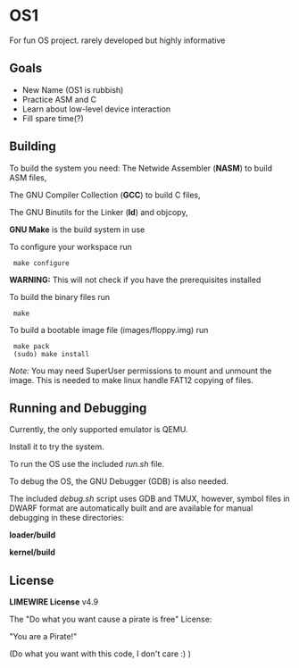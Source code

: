 # OS1
For fun OS project. rarely developed but highly informative

## Goals
 - New Name (OS1 is rubbish)
 - Practice ASM and C
 - Learn about low-level device interaction
 - Fill spare time(?)

## Building

To build the system you need:
The Netwide Assembler (__NASM__) to build ASM files,

The GNU Compiler Collection (__GCC__) to build C files,

The GNU Binutils for the Linker (__ld__) and objcopy,

__GNU Make__ is the build system in use

To configure your workspace run

````
 make configure
````

__WARNING:__ This will not check if you have the prerequisites installed

To build the binary files run

````
 make
````

To build a bootable image file (images/floppy.img) run

````
 make pack
 (sudo) make install
````

_Note:_ You may need SuperUser permissions to mount and unmount the image. This is needed to make linux handle FAT12 copying of files.

## Running and Debugging

Currently, the only supported emulator is QEMU.

Install it to try the system.

To run the OS use the included _run.sh_ file.

To debug the OS, the GNU Debugger (GDB) is also needed.

The included _debug.sh_ script uses GDB and TMUX, however, symbol files in DWARF format are automatically built and are available for manual debugging in these directories:

__loader/build__

__kernel/build__

## License

__LIMEWIRE License__ v4.9

The "Do what you want cause a pirate is free" License:

"You are a Pirate!"

(Do what you want with this code, I don't care :) )
